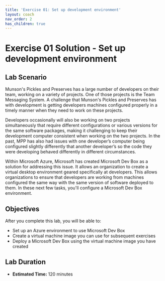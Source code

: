 ```yaml
---
title: 'Exercise 01: Set up development environment'
layout: coach
nav_order: 2
has_children: true
---
```


# Exercise 01 Solution - Set up development environment

## Lab Scenario

Munson's Pickles and Preserves has a large number of developers on their team, working on a variety of projects. One of those projects is the Team Messaging System. A challenge that Munson's Pickles and Preserves has with development is getting developers machines configured properly in a timely manner when they need to work on these projects.

Developers occasionally will also be working on two projects simultaneously that require different configurations or various versions for the same software packages, making it challenging to keep their development computer consistent when working on the two projects. In the past, MPP has also had issues with one developer’s computer being configured slightly differently that another developer’s so the code they were developing behaved differently in different circumstances.

Within Microsoft Azure, Microsoft has created Microsoft Dev Box as a solution for addressing this issue. It allows an organization to create a virtual desktop environment geared specifically at developers. This allows organizations to ensure that developers are working from machines configured the same way with the same version of software deployed to them. In these next few tasks, you'll configure a Microsoft Dev Box environment.

## Objectives

After you complete this lab, you will be able to:

* Set up an Azure environment to use Microsoft Dev Box
* Create a virtual machine image you can use for subsequent exercises
* Deploy a Microsoft Dev Box using the virtual machine image you have created

## Lab Duration

* **Estimated Time:** 120 minutes
